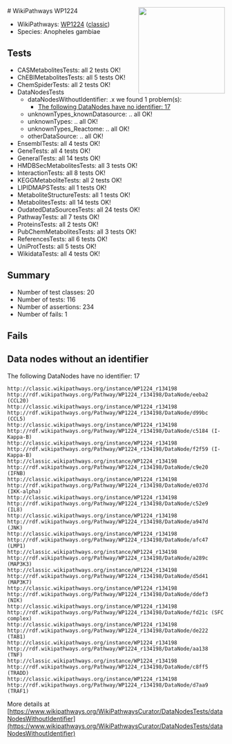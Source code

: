 <img style="float: right; width: 200px" src="https://upload.wikimedia.org/wikipedia/commons/thumb/8/83/Wplogo_with_text_500.png/640px-Wplogo_with_text_500.png" />
# WikiPathways WP1224

* WikiPathways: [WP1224](https://wikipathways.org/pathways/WP1224) ([classic](https://classic.wikipathways.org/instance/WP1224))
* Species: Anopheles gambiae
## Tests
* CASMetabolitesTests: all 2 tests OK!
* ChEBIMetabolitesTests: all 5 tests OK!
* ChemSpiderTests: all 2 tests OK!
* DataNodesTests
    * dataNodesWithoutIdentifier: .x we found 1 problem(s):
        * [The following DataNodes have no identifier: 17](#8792c497)
    * unknownTypes_knownDatasource: .. all OK!
    * unknownTypes: .. all OK!
    * unknownTypes_Reactome: .. all OK!
    * otherDataSource: .. all OK!
* EnsemblTests: all 4 tests OK!
* GeneTests: all 4 tests OK!
* GeneralTests: all 14 tests OK!
* HMDBSecMetabolitesTests: all 3 tests OK!
* InteractionTests: all 8 tests OK!
* KEGGMetaboliteTests: all 2 tests OK!
* LIPIDMAPSTests: all 1 tests OK!
* MetaboliteStructureTests: all 1 tests OK!
* MetabolitesTests: all 14 tests OK!
* OudatedDataSourcesTests: all 24 tests OK!
* PathwayTests: all 7 tests OK!
* ProteinsTests: all 2 tests OK!
* PubChemMetabolitesTests: all 3 tests OK!
* ReferencesTests: all 6 tests OK!
* UniProtTests: all 5 tests OK!
* WikidataTests: all 4 tests OK!


## Summary

* Number of test classes: 20
* Number of tests: 116
* Number of assertions: 234
* Number of fails: 1

## Fails

<a name="8792c497" />

## Data nodes without an identifier

The following DataNodes have no identifier: 17
```
http://classic.wikipathways.org/instance/WP1224_r134198 http://rdf.wikipathways.org/Pathway/WP1224_r134198/DataNode/eeba2 (CCL20)
http://classic.wikipathways.org/instance/WP1224_r134198 http://rdf.wikipathways.org/Pathway/WP1224_r134198/DataNode/d99bc (CCL5)
http://classic.wikipathways.org/instance/WP1224_r134198 http://rdf.wikipathways.org/Pathway/WP1224_r134198/DataNode/c5184 (I-Kappa-B)
http://classic.wikipathways.org/instance/WP1224_r134198 http://rdf.wikipathways.org/Pathway/WP1224_r134198/DataNode/f2f59 (I-Kappa-B)
http://classic.wikipathways.org/instance/WP1224_r134198 http://rdf.wikipathways.org/Pathway/WP1224_r134198/DataNode/c9e20 (IFNB)
http://classic.wikipathways.org/instance/WP1224_r134198 http://rdf.wikipathways.org/Pathway/WP1224_r134198/DataNode/e037d (IKK-alpha)
http://classic.wikipathways.org/instance/WP1224_r134198 http://rdf.wikipathways.org/Pathway/WP1224_r134198/DataNode/c52e9 (IL8)
http://classic.wikipathways.org/instance/WP1224_r134198 http://rdf.wikipathways.org/Pathway/WP1224_r134198/DataNode/a947d (JNK)
http://classic.wikipathways.org/instance/WP1224_r134198 http://rdf.wikipathways.org/Pathway/WP1224_r134198/DataNode/afc47 (LMP1)
http://classic.wikipathways.org/instance/WP1224_r134198 http://rdf.wikipathways.org/Pathway/WP1224_r134198/DataNode/a289c (MAP3K3)
http://classic.wikipathways.org/instance/WP1224_r134198 http://rdf.wikipathways.org/Pathway/WP1224_r134198/DataNode/d5d41 (MAP3K7)
http://classic.wikipathways.org/instance/WP1224_r134198 http://rdf.wikipathways.org/Pathway/WP1224_r134198/DataNode/ddef3 (NIK)
http://classic.wikipathways.org/instance/WP1224_r134198 http://rdf.wikipathways.org/Pathway/WP1224_r134198/DataNode/fd21c (SFC complex)
http://classic.wikipathways.org/instance/WP1224_r134198 http://rdf.wikipathways.org/Pathway/WP1224_r134198/DataNode/de222 (TAB1)
http://classic.wikipathways.org/instance/WP1224_r134198 http://rdf.wikipathways.org/Pathway/WP1224_r134198/DataNode/aa138 (TNF)
http://classic.wikipathways.org/instance/WP1224_r134198 http://rdf.wikipathways.org/Pathway/WP1224_r134198/DataNode/c8ff5 (TRADD)
http://classic.wikipathways.org/instance/WP1224_r134198 http://rdf.wikipathways.org/Pathway/WP1224_r134198/DataNode/d7aa9 (TRAF1)
```

More details at [https://www.wikipathways.org/WikiPathwaysCurator/DataNodesTests/dataNodesWithoutIdentifier](https://www.wikipathways.org/WikiPathwaysCurator/DataNodesTests/dataNodesWithoutIdentifier)

